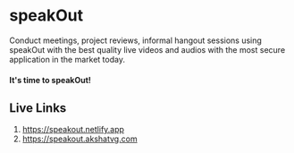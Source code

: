 # speakOut

Conduct meetings, project reviews, informal hangout sessions using speakOut with the best quality live videos and audios with the most secure application in the market today.

#### It's time to speakOut!


## Live Links
1) <https://speakout.netlify.app>
2) <https://speakout.akshatvg.com>
